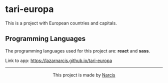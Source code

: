 # tari-europa

This is a project with European countries and capitals.

## Programming Languages

The programming languages used for this project are: <b>react</b> and <b>sass</b>.

Link to app: https://lazarnarcis.github.io/tari-europa

<hr>

<p align="center">This project is made by <a href="https://lazarnarcis.github.io">Narcis</a></p>
